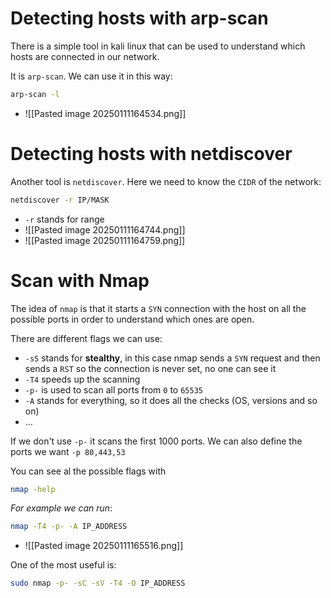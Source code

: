 # Detecting hosts with arp-scan
There is a simple tool in kali linux that can be used to understand which hosts are connected in our network.

It is `arp-scan`. We can use it in this way:
```bash
arp-scan -l
```
- ![[Pasted image 20250111164534.png]]

# Detecting hosts with netdiscover

Another tool is `netdiscover`. Here we need to know the `CIDR` of the network:
```bash
netdiscover -r IP/MASK
```
- `-r` stands for range
- ![[Pasted image 20250111164744.png]]
- ![[Pasted image 20250111164759.png]]



# Scan with Nmap
The idea of `nmap` is that it starts a `SYN` connection with the host on all the possible ports in order to understand which ones are open.

There are different flags we can use:
- `-sS` stands for **stealthy**, in this case nmap sends a `SYN` request and then sends a `RST` so the connection is never set, no one can see it
- `-T4` speeds up the  scanning
- `-p-` is used to scan all ports from `0` to `65535`
- `-A` stands for everything, so it does all the checks (OS, versions and so on)
- ...

If we don't use `-p-` it scans the first 1000 ports. We can also define the ports we want `-p 80,443,53`

You can see al the possible flags with 
```bash
nmap -help
```


*For example we can run*:
```bash
nmap -T4 -p- -A IP_ADDRESS
```
- ![[Pasted image 20250111165516.png]]


One of the most useful is:
```bash
sudo nmap -p- -sC -sV -T4 -O IP_ADDRESS
```
